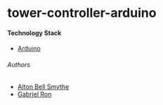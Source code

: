 # tower-controller-arduino

#### Technology Stack

- [Arduino](https://www.arduino.cc/)

###### Authors

- [Alton Bell Smythe](https://abellsmythe.me)
- [Gabriel Ron](https://github.com/gaboarp2020)
